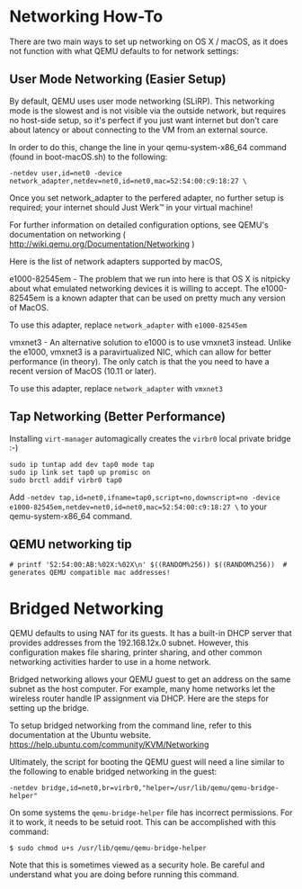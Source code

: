# Networking How-To

There are two main ways to set up networking on OS X / macOS, as it does not
function with what QEMU defaults to for network settings:

## User Mode Networking (Easier Setup)

By default, QEMU uses user mode networking (SLiRP). This networking mode is the
slowest and is not visible via the outside network, but requires no host-side
setup, so it's perfect if you just want internet but don't care about latency
or about connecting to the VM from an external source.

In order to do this, change the line in your qemu-system-x86_64 command (found
in boot-macOS.sh) to the following:

```-netdev user,id=net0 -device network_adapter,netdev=net0,id=net0,mac=52:54:00:c9:18:27 \```

Once you set network_adapter to the perfered adapter, no further setup is required; your
internet should Just Werk™ in your virtual machine!

For further information on detailed configuration options, see QEMU's
documentation on networking ( http://wiki.qemu.org/Documentation/Networking )

Here is the list of network adapters supported by macOS,

e1000-82545em - The problem that we run into here is that OS X is nitpicky
about what emulated networking devices it is willing to accept. The
e1000-82545em is a known adapter that can be used on pretty much any version of
MacOS.

To use this adapter, replace `network_adapter` with `e1000-82545em`

vmxnet3 - An alternative solution to e1000 is to use vmxnet3 instead. Unlike
the e1000, vmxnet3 is a paravirtualized NIC, which can allow for better
performance (in theory). The only catch is that the you need to have a recent
version of MacOS (10.11 or later).

To use this adapter, replace `network_adapter` with `vmxnet3`

## Tap Networking (Better Performance)

Installing `virt-manager` automagically creates the `virbr0` local private bridge :-)

```sudo apt-get install uml-utilities virt-manager
sudo ip tuntap add dev tap0 mode tap
sudo ip link set tap0 up promisc on
sudo brctl addif virbr0 tap0
```
Add `-netdev tap,id=net0,ifname=tap0,script=no,downscript=no -device e1000-82545em,netdev=net0,id=net0,mac=52:54:00:c9:18:27 \`
to your qemu-system-x86_64 command.

## QEMU networking tip

```# printf '52:54:00:AB:%02X:%02X\n' $((RANDOM%256)) $((RANDOM%256))  # generates QEMU compatible mac addresses!```

# Bridged Networking

QEMU defaults to using NAT for its guests. It has a built-in DHCP server that
provides addresses from the 192.168.12x.0 subnet. However, this configuration
makes file sharing, printer sharing, and other common networking activities
harder to use in a home network.

Bridged networking allows your QEMU guest to get an address on the same subnet
as the host computer. For example, many home networks let the wireless router
handle IP assignment via DHCP. Here are the steps for setting up the bridge.

To setup bridged networking from the command line, refer to this documentation
at the Ubuntu website. https://help.ubuntu.com/community/KVM/Networking

Ultimately, the script for booting the QEMU guest will need a line similar to
the following to enable bridged networking in the guest:

    -netdev bridge,id=net0,br=virbr0,"helper=/usr/lib/qemu/qemu-bridge-helper"

On some systems the `qemu-bridge-helper` file has incorrect permissions. For it
to work, it needs to be setuid root. This can be accomplished with this command:

    $ sudo chmod u+s /usr/lib/qemu/qemu-bridge-helper

Note that this is sometimes viewed as a security hole. Be careful and understand
what you are doing before running this command.
